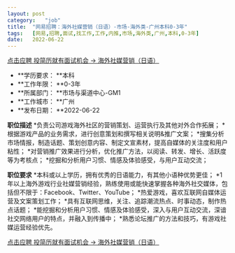 ```yaml
---
layout:	post
category:	"job"
title:	"网易招聘：海外社媒营销（日语）-市场-海外类-广州本科0-3年"
tags:	[网易,招聘,面试,找工作,工作,内推,市场,海外类,广州,本科,0-3年]
date:	2022-06-22
---
```


[点击应聘 投简历就有面试机会 -> 海外社媒营销（日语）](http://mobile.bole.netease.com/bole/boleDetail?id=12635&employeeId=346f03c3cda5f04c&key=all)



- **学历要求： **本科
- **工作年限： **0-3年
- **所属部门： **市场与渠道中心-GM1
- **工作城市： **广州
- **发布日期： **2022-06-22



**职位描述**
*负责公司游戏海外社区的营销策划、运营执行及其他对外合作拓展； 
*根据游戏产品的业务需求，进行创意策划和撰写相关说明&amp;推广文案； 
*搜集分析市场情报，制造话题、策划创意内容、制定文宣素材，提高自媒体的关注度和用户粘性； 
*对营销推广效果进行分析，优化推广方法，以阅读、转发、增长、活跃度等为考核点； 
*挖掘和分析用户习惯、情感及体验感受，与用户互动交流；



**职位要求**
*本科或以上学历，拥有优秀的日语能力，有其他小语种优势更佳； 
*1年以上海外游戏行业社媒营销经验，熟练使用或能快速掌握各种海外社交媒体，包括但不限于：Facebook、Twitter、YouTube； 
*热爱游戏，喜欢互联网自媒体运营及文案策划工作； 
*具有互联网思维，关注、追踪潮流热点、时事动态，制作热点话题； 
*能挖掘和分析用户习惯、情感及体验感受，深入与用户互动交流，深谙社交网络用户的特点，并融入到传播中； 
*熟悉论坛推广的方法和技巧，有游戏社媒运营经验优先。



[点击应聘 投简历就有面试机会 -> 海外社媒营销（日语）](http://mobile.bole.netease.com/bole/boleDetail?id=12635&employeeId=346f03c3cda5f04c&key=all)